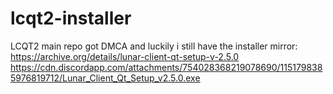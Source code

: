 # lcqt2-installer
LCQT2 main repo got DMCA and luckily i still have the installer 
mirror: https://archive.org/details/lunar-client-qt-setup-v-2.5.0
        https://cdn.discordapp.com/attachments/754028368219078690/1151798385976819712/Lunar_Client_Qt_Setup_v2.5.0.exe
